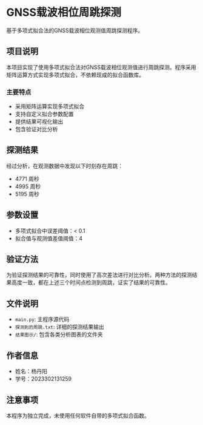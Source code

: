 # GNSS载波相位周跳探测

基于多项式拟合法的GNSS载波相位观测值周跳探测程序。

## 项目说明

本项目实现了使用多项式拟合法对GNSS载波相位观测值进行周跳探测。程序采用矩阵运算方式实现多项式拟合，不依赖现成的拟合函数库。

### 主要特点

- 采用矩阵运算实现多项式拟合
- 支持自定义拟合参数配置
- 提供结果可视化输出
- 包含验证对比分析

## 探测结果

经过分析，在观测数据中发现以下时刻存在周跳：

- 4771 周秒
- 4995 周秒
- 5195 周秒

## 参数设置

- 多项式拟合中误差阈值：< 0.1
- 拟合值与观测值差值阈值：4

## 验证方法

为验证探测结果的可靠性，同时使用了高次差法进行对比分析。两种方法的探测结果高度一致，都在上述三个时间点检测到周跳，证实了结果的可靠性。

## 文件说明

- `main.py`: 主程序源代码
- `探测到的周跳.txt`: 详细的探测结果输出
- `结果图示/`: 包含各类分析图表的文件夹

## 作者信息

- 姓名：杨丹阳
- 学号：2023302131259

## 注意事项

本程序为独立完成，未使用任何软件自带的多项式拟合函数。
